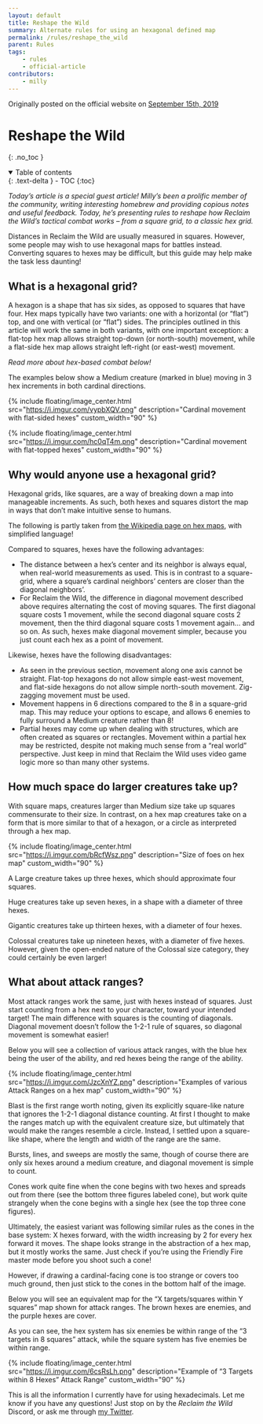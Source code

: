 ```yaml
---
layout: default
title: Reshape the Wild
summary: Alternate rules for using an hexagonal defined map
permalink: /rules/reshape_the_wild
parent: Rules
tags:
    - rules
    - official-article
contributors:
    - milly
---
```


Originally posted on the official website on [September 15th, 2019](https://reclaimthewild.net/index.php/2019/04/15/improvised-magic/)

# Reshape the Wild
{: .no_toc }

<details open markdown="block">
  <summary>
    Table of contents
  </summary>
  {: .text-delta }
- TOC
{:toc}
</details>

*Today’s article is a special guest article! Milly’s been a prolific member of the community, writing interesting homebrew and providing copious notes and useful feedback. Today, he’s presenting rules to reshape how Reclaim the Wild’s tactical combat works – from a square grid, to a classic hex grid.*

Distances in Reclaim the Wild are usually measured in squares. However, some people may wish to use hexagonal maps for battles instead. Converting squares to hexes may be difficult, but this guide may help make the task less daunting!

## What is a hexagonal grid?

A hexagon is a shape that has six sides, as opposed to squares that have four. Hex maps typically have two variants: one with a horizontal (or “flat”) top, and one with vertical (or “flat”) sides. The principles outlined in this article will work the same in both variants, with one important exception: a flat-top hex map allows straight top-down (or north-south) movement, while a flat-side hex map allows straight left-right (or east-west) movement.

*Read more about hex-based combat below!*

The examples below show a Medium creature (marked in blue) moving in 3 hex increments in both cardinal directions.

{% include floating/image_center.html src="https://i.imgur.com/vypbXQV.png" description="Cardinal movement with flat-sided hexes" custom_width="90" %}

{% include floating/image_center.html src="https://i.imgur.com/hc0qT4m.png" description="Cardinal movement with flat-topped hexes" custom_width="90" %}

## Why would anyone use a hexagonal grid?

Hexagonal grids, like squares, are a way of breaking down a map into manageable increments. As such, both hexes and squares distort the map in ways that don’t make intuitive sense to humans.

The following is partly taken from [the Wikipedia page on hex maps](https://en.wikipedia.org/wiki/Hex_map), with simplified language!

Compared to squares, hexes have the following advantages:
* The distance between a hex’s center and its neighbor is always equal, when real-world measurements as used. This is in contrast to a square-grid, where a square’s cardinal neighbors’ centers are closer than the diagonal neighbors’.
* For Reclaim the Wild, the difference in diagonal movement described above requires alternating the cost of moving squares. The first diagonal square costs 1 movement, while the second diagonal square costs 2 movement, then the third diagonal square costs 1 movement again… and so on. As such, hexes make diagonal movement simpler, because you just count each hex as a point of movement.

Likewise, hexes have the following disadvantages:
* As seen in the previous section, movement along one axis cannot be straight. Flat-top hexagons do not allow simple east-west movement, and flat-side hexagons do not allow simple north-south movement. Zig-zagging movement must be used.
* Movement happens in 6 directions compared to the 8 in a square-grid map. This may reduce your options to escape, and allows 6 enemies to fully surround a Medium creature rather than 8!
* Partial hexes may come up when dealing with structures, which are often created as squares or rectangles. Movement within a partial hex may be restricted, despite not making much sense from a “real world” perspective. Just keep in mind that Reclaim the Wild uses video game logic more so than many other systems.

## How much space do larger creatures take up?

With square maps, creatures larger than Medium size take up squares commensurate to their size. In contrast, on a hex map creatures take on a form that is more similar to that of a hexagon, or a circle as interpreted through a hex map.

{% include floating/image_center.html src="https://i.imgur.com/bRcfWsz.png" description="Size of foes on hex map" custom_width="90" %}

A Large creature takes up three hexes, which should approximate four squares.

Huge creatures take up seven hexes, in a shape with a diameter of three hexes.

Gigantic creatures take up thirteen hexes, with a diameter of four hexes.

Colossal creatures take up nineteen hexes, with a diameter of five hexes. However, given the open-ended nature of the Colossal size category, they could certainly be even larger!

## What about attack ranges?

Most attack ranges work the same, just with hexes instead of squares. Just start counting from a hex next to your character, toward your intended target! The main difference with squares is the counting of diagonals. Diagonal movement doesn’t follow the 1-2-1 rule of squares, so diagonal movement is somewhat easier!

Below you will see a collection of various attack ranges, with the blue hex being the user of the ability, and red hexes being the range of the ability.

{% include floating/image_center.html src="https://i.imgur.com/JzcXnYZ.png" description="Examples of various Attack Ranges on a hex map" custom_width="90" %}

Blast is the first range worth noting, given its explicitly square-like nature that ignores the 1-2-1 diagonal distance counting. At first I thought to make the ranges match up with the equivalent creature size, but ultimately that would make the ranges resemble a circle. Instead, I settled upon a square-like shape, where the length and width of the range are the same.

Bursts, lines, and sweeps are mostly the same, though of course there are only six hexes around a medium creature, and diagonal movement is simple to count.

Cones work quite fine when the cone begins with two hexes and spreads out from there (see the bottom three figures labeled cone), but work quite strangely when the cone begins with a single hex (see the top three cone figures).

Ultimately, the easiest variant was following similar rules as the cones in the base system: X hexes forward, with the width increasing by 2 for every hex forward it moves. The shape looks strange in the abstraction of a hex map, but it mostly works the same. Just check if you’re using the Friendly Fire master mode before you shoot such a cone!

However, if drawing a cardinal-facing cone is too strange or covers too much ground, then just stick to the cones in the bottom half of the image.

Below you will see an equivalent map for the “X targets/squares within Y squares” map shown for attack ranges. The brown hexes are enemies, and the purple hexes are cover.

As you can see, the hex system has six enemies be within range of the “3 targets in 8 squares” attack, while the square system has five enemies be within range.

{% include floating/image_center.html src="https://i.imgur.com/6csRsLh.png" description="Example of “3 Targets within 8 Hexes” Attack Range" custom_width="90" %}

This is all the information I currently have for using hexadecimals. Let me know if you have any questions! Just stop on by the *Reclaim the Wild* Discord, or ask me through [my Twitter](https://twitter.com/MilleniaAntares).